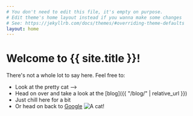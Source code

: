 ```yaml
---
# You don't need to edit this file, it's empty on purpose.
# Edit theme's home layout instead if you wanna make some changes
# See: https://jekyllrb.com/docs/themes/#overriding-theme-defaults
layout: home
---
```

# Welcome to {{ site.title }}!
There's not a whole lot to say here. Feel free to:
* Look at the pretty cat --> 
* Head on over and take a look at the [blog]({{ "/blog/" | relative_url }})
* Just chill here for a bit
* Or head on back to [Google](https://google.com)
![A cat!](assets/img/cat1.png)
